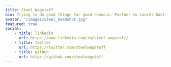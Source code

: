 ```yaml
---
title: Steel Wagstaff
bio: Trying to do good things for good reasons. Partner to Laurel Bastian. Product manager at Pressbooks. Live in Eugene, OR. He/him
avatar: "/images/steel_headshot.jpg"
featured: true
social: 
    - title: linkedin
      url: https://www.linkedin.com/in/steel-wagstaff/
    - title: twitter
      url: https://twitter.com/steelwagstaff
    - title: github
      url: https://github.com/steelwagstaff
---
```

